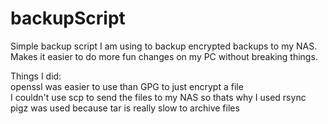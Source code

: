 # backupScript

Simple backup script I am using to backup encrypted backups to my NAS. 
Makes it easier to do more fun changes on my PC without breaking things.

Things I did:  
openssl was easier to use than GPG to just encrypt a file  
I couldn't use scp to send the files to my NAS so thats why I used rsync  
pigz was used because tar is really slow  to archive files  
